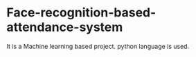 # Face-recognition-based-attendance-system
It is a Machine learning based project. python language is used.
